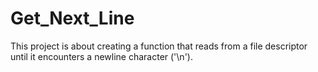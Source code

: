 # Get_Next_Line
This project is about creating a function that reads from a file descriptor until it encounters a newline character ('\n'). <br>
